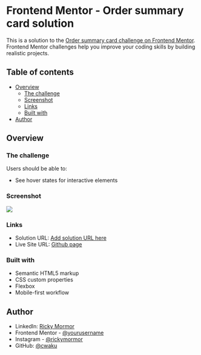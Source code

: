 # Frontend Mentor - Order summary card solution

This is a solution to the [Order summary card challenge on Frontend Mentor](https://www.frontendmentor.io/challenges/order-summary-component-QlPmajDUj). Frontend Mentor challenges help you improve your coding skills by building realistic projects. 

## Table of contents

- [Overview](#overview)
  - [The challenge](#the-challenge)
  - [Screenshot](#screenshot)
  - [Links](#links)
  - [Built with](#built-with)
- [Author](#author)

## Overview

### The challenge

Users should be able to:

- See hover states for interactive elements

### Screenshot

![](./screenshot.jpg)

### Links

- Solution URL: [Add solution URL here](https://your-solution-url.com)
- Live Site URL: [Github page](https://cwaku.github.io/order-summary-component-main/)

### Built with

- Semantic HTML5 markup
- CSS custom properties
- Flexbox
- Mobile-first workflow

## Author

- LinkedIn: [Ricky Mormor](https://www.linkedin.com/in/ricky-mormor)
- Frontend Mentor - [@yourusername](https://www.frontendmentor.io/profile/yourusername)
- Instagram - [@rickymormor](https://www.instagram.com/rickymormor/)
- GitHub: [@cwaku](https://github.com/cwaku)

